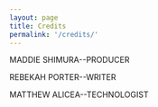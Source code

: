 ```yaml
---
layout: page
title: Credits
permalink: '/credits/'
---
```


MADDIE SHIMURA--PRODUCER

REBEKAH PORTER--WRITER

MATTHEW ALICEA--TECHNOLOGIST
